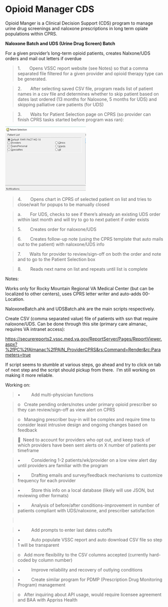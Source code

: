 Opioid Manager CDS
==============

Opioid Manger is a Clinical Decision Support (CDS) program to manage urine drug screenings and naloxone prescriptions in long
term opiate populations within CPRS.

**Naloxone Batch and UDS (Urine Drug Screen) Batch**

For a given provider’s long-term opioid patients, creates Nalxone/UDS orders and
mail out letters if overdue

>   1.       Opens VSSC report website (see Notes) so that a comma separated
>   file filtered for a given provider and opioid therapy type can be generated. 

>   2.       After selecting saved CSV file, program reads list of patient names
>   in a csv file and determines whether to skip patient based on dates last
>   ordered (13 months for Naloxone, 5 months for UDS) and skipping palliative
>   care patients (for UDS)

>   3.       Waits for Patient Selection page on CPRS (so provider can finish
>   CPRS tasks started before program was ran):

![](media/d023f343a21771cf4e5bc82d1d865122.png)

>   4.       Opens chart in CPRS of selected patient on list and tries to
>   close/wait for popups to be manually closed

>   a.       For UDS, checks to see if there’s already an existing UDS order
>   within last month and will try to go to next patient if order exists

>   5.       Creates order for naloxone/UDS

>   6.       Creates follow-up note (using the CPRS template that auto mails out
>   to the patient) with naloxone/UDS info

>   7.       Waits for provider to review/sign-off on both the order and note
>   and to go to the Patient Selection box

>   8.       Reads next name on list and repeats until list is complete

Notes:

Works only for Rocky Mountain Regional VA Medical Center (but can be localized
to other centers), uses CPRS letter writer and auto-adds 00-Location.

NaloxoneBatch.ahk and UDSBatch.ahk are the main scripts respectively.

Create CSV (comma separated value) file of patients with ssn that require
naloxone/UDS. Can be done through this site (primary care almanac, requires VA intranet access):

https://securereports2.vssc.med.va.gov/ReportServer/Pages/ReportViewer.aspx?%2fPC%2fAlmanac%2fPAIN_ProviderCPRS&rs:Command=Render&rc:Parameters=true

If script seems to stumble at various steps, go ahead and try to click on tab of
next step and the script should pickup from there.  I’m still working on making
it more reliable.

Working on:

>   •         Add multi-physician functions

>   o   Create pending orders/notes under primary opioid prescriber so they can
>   review/sign-off as view alert on CPRS

>   o   Managing prescriber buy-in will be complex and require time to consider
>   least intrusive design and ongoing changes based on feedback

>     Need to account for providers who opt out, and keep track of which
>   providers have been sent alerts on X number of patients per timeframe

>   •         Considering 1-2 patients/wk/provider on a low view alert day until
>   providers are familiar with the program

>   •         Drafting emails and survey/feedback mechanisms to customize
>   frequency for each provider

>   •         Store this info on a local database (likely will use JSON, but
>   reviewing other formats)

>   •         Analysis of before/after conditions-improvement in number of
>   patients compliant with UDS/naloxone, and prescriber satisfaction

>    

>   •         Add prompts to enter last dates cutoffs

>   •         Auto populate VSSC report and auto download CSV file so step 1
>   will be transparent

>   o   Add more flexibility to the CSV columns accepted
>   (currently hard-coded by column number)

>   •         Improve reliability and recovery of outlying conditions

>   •         Create similar program for PDMP (Prescription Drug Monitoring
>   Program) management

>   o   After inquiring about API usage, would require licensee agreement and
>   BAA with Appriss Health

 
